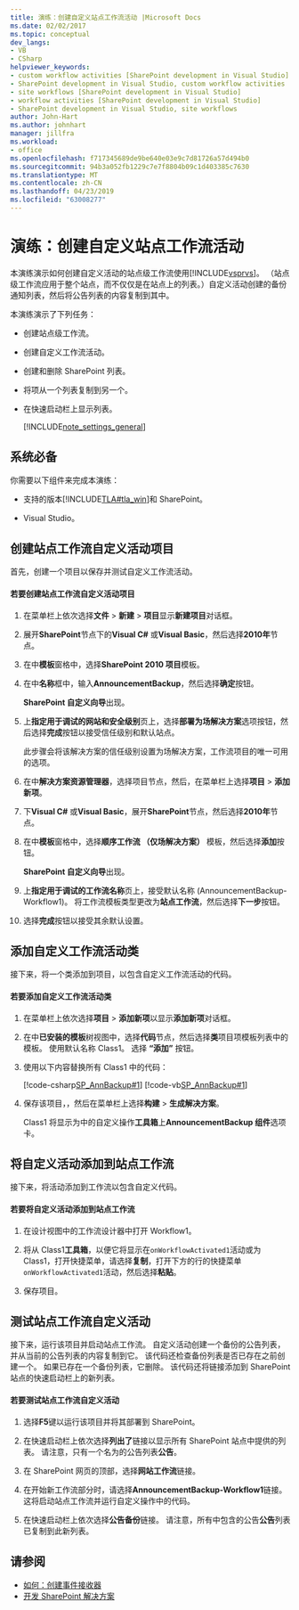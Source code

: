 ```yaml
---
title: 演练：创建自定义站点工作流活动 |Microsoft Docs
ms.date: 02/02/2017
ms.topic: conceptual
dev_langs:
- VB
- CSharp
helpviewer_keywords:
- custom workflow activities [SharePoint development in Visual Studio]
- SharePoint development in Visual Studio, custom workflow activities
- site workflows [SharePoint development in Visual Studio]
- workflow activities [SharePoint development in Visual Studio]
- SharePoint development in Visual Studio, site workflows
author: John-Hart
ms.author: johnhart
manager: jillfra
ms.workload:
- office
ms.openlocfilehash: f717345689de9be640e03e9c7d81726a57d494b0
ms.sourcegitcommit: 94b3a052fb1229c7e7f8804b09c1d403385c7630
ms.translationtype: MT
ms.contentlocale: zh-CN
ms.lasthandoff: 04/23/2019
ms.locfileid: "63008277"
---
```

# <a name="walkthrough-create-a-custom-site-workflow-activity"></a>演练：创建自定义站点工作流活动
  本演练演示如何创建自定义活动的站点级工作流使用[!INCLUDE[vsprvs](../sharepoint/includes/vsprvs-md.md)]。 （站点级工作流应用于整个站点，而不仅仅是在站点上的列表。）自定义活动创建的备份通知列表，然后将公告列表的内容复制到其中。

 本演练演示了下列任务：

- 创建站点级工作流。

- 创建自定义工作流活动。

- 创建和删除 SharePoint 列表。

- 将项从一个列表复制到另一个。

- 在快速启动栏上显示列表。

  [!INCLUDE[note_settings_general](../sharepoint/includes/note-settings-general-md.md)]

## <a name="prerequisites"></a>系统必备
 你需要以下组件来完成本演练：

- 支持的版本[!INCLUDE[TLA#tla_win](../sharepoint/includes/tlasharptla-win-md.md)]和 SharePoint。

- Visual Studio。

## <a name="create-a-site-workflow-custom-activity-project"></a>创建站点工作流自定义活动项目
 首先，创建一个项目以保存并测试自定义工作流活动。

#### <a name="to-create-a-site-workflow-custom-activity-project"></a>若要创建站点工作流自定义活动项目

1. 在菜单栏上依次选择**文件** > **新建** > **项目**显示**新建项目**对话框。

2. 展开**SharePoint**节点下的**Visual C#** 或**Visual Basic**，然后选择**2010年**节点。

3. 在中**模板**窗格中，选择**SharePoint 2010 项目**模板。

4. 在中**名称**框中，输入**AnnouncementBackup**，然后选择**确定**按钮。

     **SharePoint 自定义向导**出现。

5. 上**指定用于调试的网站和安全级别**页上，选择**部署为场解决方案**选项按钮，然后选择**完成**按钮以接受信任级别和默认站点。

     此步骤会将该解决方案的信任级别设置为场解决方案，工作流项目的唯一可用的选项。

6. 在中**解决方案资源管理器**，选择项目节点，然后，在菜单栏上选择**项目** > **添加新项**。

7. 下**Visual C#** 或**Visual Basic**，展开**SharePoint**节点，然后选择**2010年**节点。

8. 在中**模板**窗格中，选择**顺序工作流 （仅场解决方案）** 模板，然后选择**添加**按钮。

     **SharePoint 自定义向导**出现。

9. 上**指定用于调试的工作流名称**页上，接受默认名称 (AnnouncementBackup-Workflow1)。 将工作流模板类型更改为**站点工作流**，然后选择**下一步**按钮。

10. 选择**完成**按钮以接受其余默认设置。

## <a name="add-a-custom-workflow-activity-class"></a>添加自定义工作流活动类
 接下来，将一个类添加到项目，以包含自定义工作流活动的代码。

#### <a name="to-add-a-custom-workflow-activity-class"></a>若要添加自定义工作流活动类

1. 在菜单栏上依次选择**项目** > **添加新项**以显示**添加新项**对话框。

2. 在中**已安装的模板**树视图中，选择**代码**节点，然后选择**类**项目项模板列表中的模板。 使用默认名称 Class1。 选择 **“添加”** 按钮。

3. 使用以下内容替换所有 Class1 中的代码：

     [!code-csharp[SP_AnnBackup#1](../sharepoint/codesnippet/CSharp/announcementbackup/class1.cs#1)]
     [!code-vb[SP_AnnBackup#1](../sharepoint/codesnippet/VisualBasic/announcementbackupvb/class1.vb#1)]

4. 保存该项目，，然后在菜单栏上选择**构建** > **生成解决方案**。

     Class1 将显示为中的自定义操作**工具箱**上**AnnouncementBackup 组件**选项卡。

## <a name="add-the-custom-activity-to-the-site-workflow"></a>将自定义活动添加到站点工作流
 接下来，将活动添加到工作流以包含自定义代码。

#### <a name="to-add-a-custom-activity-to-the-site-workflow"></a>若要将自定义活动添加到站点工作流

1. 在设计视图中的工作流设计器中打开 Workflow1。

2. 将从 Class1**工具箱**，以便它将显示在`onWorkflowActivated1`活动或为 Class1，打开快捷菜单，请选择**复制**，打开下方的行的快捷菜单`onWorkflowActivated1`活动，然后选择**粘贴**。

3. 保存项目。

## <a name="test-the-site-workflow-custom-activity"></a>测试站点工作流自定义活动
 接下来，运行该项目并启动站点工作流。 自定义活动创建一个备份的公告列表，并从当前的公告列表的内容复制到它。 该代码还检查备份列表是否已存在之前创建一个。 如果已存在一个备份列表，它删除。 该代码还将链接添加到 SharePoint 站点的快速启动栏上的新列表。

#### <a name="to-test-the-site-workflow-custom-activity"></a>若要测试站点工作流自定义活动

1. 选择**F5**键以运行该项目并将其部署到 SharePoint。

2. 在快速启动栏上依次选择**列出了**链接以显示所有 SharePoint 站点中提供的列表。 请注意，只有一个名为的公告列表**公告**。

3. 在 SharePoint 网页的顶部，选择**网站工作流**链接。

4. 在开始新工作流部分时，请选择**AnnouncementBackup-Workflow1**链接。 这将启动站点工作流并运行自定义操作中的代码。

5. 在快速启动栏上依次选择**公告备份**链接。 请注意，所有中包含的公告**公告**列表已复制到此新列表。

## <a name="see-also"></a>请参阅
- [如何：创建事件接收器](../sharepoint/how-to-create-an-event-receiver.md)
- [开发 SharePoint 解决方案](../sharepoint/developing-sharepoint-solutions.md)
